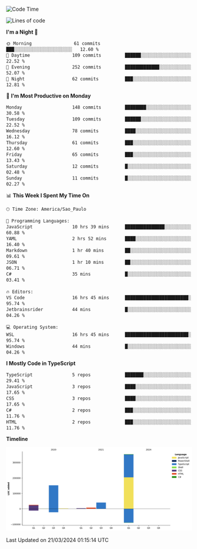 <!--START_SECTION:waka-->
![Code Time](http://img.shields.io/badge/Code%20Time-2%2C372%20hrs%2051%20mins-blue)

![Lines of code](https://img.shields.io/badge/From%20Hello%20World%20I%27ve%20Written-583.9%20thousand%20lines%20of%20code-blue)

**I'm a Night 🦉** 

```text
🌞 Morning                61 commits          ███░░░░░░░░░░░░░░░░░░░░░░   12.60 % 
🌆 Daytime                109 commits         ██████░░░░░░░░░░░░░░░░░░░   22.52 % 
🌃 Evening                252 commits         █████████████░░░░░░░░░░░░   52.07 % 
🌙 Night                  62 commits          ███░░░░░░░░░░░░░░░░░░░░░░   12.81 % 
```
📅 **I'm Most Productive on Monday** 

```text
Monday                   148 commits         ████████░░░░░░░░░░░░░░░░░   30.58 % 
Tuesday                  109 commits         ██████░░░░░░░░░░░░░░░░░░░   22.52 % 
Wednesday                78 commits          ████░░░░░░░░░░░░░░░░░░░░░   16.12 % 
Thursday                 61 commits          ███░░░░░░░░░░░░░░░░░░░░░░   12.60 % 
Friday                   65 commits          ███░░░░░░░░░░░░░░░░░░░░░░   13.43 % 
Saturday                 12 commits          █░░░░░░░░░░░░░░░░░░░░░░░░   02.48 % 
Sunday                   11 commits          █░░░░░░░░░░░░░░░░░░░░░░░░   02.27 % 
```


📊 **This Week I Spent My Time On** 

```text
🕑︎ Time Zone: America/Sao_Paulo

💬 Programming Languages: 
JavaScript               10 hrs 39 mins      ███████████████░░░░░░░░░░   60.88 % 
YAML                     2 hrs 52 mins       ████░░░░░░░░░░░░░░░░░░░░░   16.40 % 
Markdown                 1 hr 40 mins        ██░░░░░░░░░░░░░░░░░░░░░░░   09.61 % 
JSON                     1 hr 10 mins        ██░░░░░░░░░░░░░░░░░░░░░░░   06.71 % 
C#                       35 mins             █░░░░░░░░░░░░░░░░░░░░░░░░   03.41 % 

🔥 Editors: 
VS Code                  16 hrs 45 mins      ████████████████████████░   95.74 % 
Jetbrainsrider           44 mins             █░░░░░░░░░░░░░░░░░░░░░░░░   04.26 % 

💻 Operating System: 
WSL                      16 hrs 45 mins      ████████████████████████░   95.74 % 
Windows                  44 mins             █░░░░░░░░░░░░░░░░░░░░░░░░   04.26 % 
```

**I Mostly Code in TypeScript** 

```text
TypeScript               5 repos             ███████░░░░░░░░░░░░░░░░░░   29.41 % 
JavaScript               3 repos             ████░░░░░░░░░░░░░░░░░░░░░   17.65 % 
CSS                      3 repos             ████░░░░░░░░░░░░░░░░░░░░░   17.65 % 
C#                       2 repos             ███░░░░░░░░░░░░░░░░░░░░░░   11.76 % 
HTML                     2 repos             ███░░░░░░░░░░░░░░░░░░░░░░   11.76 % 
```



**Timeline**

![Lines of Code chart](https://raw.githubusercontent.com/jonhoffmam/jonhoffmam/master/assets/bar_graph.png)


 Last Updated on 21/03/2024 01:15:14 UTC
<!--END_SECTION:waka-->
